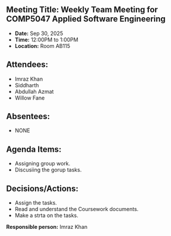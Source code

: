 ## Meeting Title: Weekly Team Meeting for COMP5047 Applied Software Engineering

- **Date:**  Sep 30, 2025
- **Time:** 12:00PM to 1:00PM
- **Location:** Room AB115

## Attendees:
- Imraz Khan
- Siddharth
- Abdullah Azmat
- Willow Fane

## Absentees:
- NONE

## Agenda Items:
- Assigning group work.
- Discusiing the gorup tasks. 

## Decisions/Actions:
- Assign the tasks.
- Read and understand the Coursework documents.
- Make a strta on the tasks. 


**Responsible person:**  Imraz Khan
